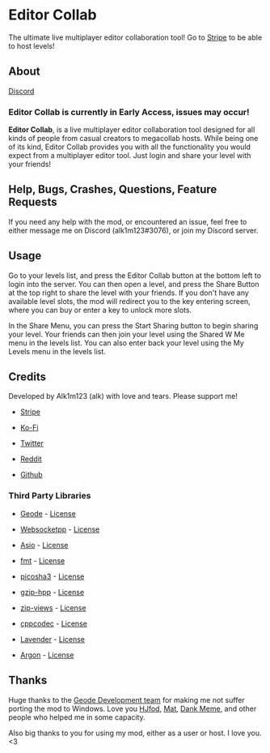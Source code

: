 # Editor Collab

The ultimate <co>live multiplayer editor collaboration tool</c>! Go to [<cg>Stripe</c>](https://buy.stripe.com/aEUbLb38R2Cw91K9AA) to be able to <cp>host levels</c>!

## About

[Discord](https://discord.gg/GFMnMMkpBq)

### Editor Collab is currently in Early Access, issues may occur!

<cg>**Editor Collab**</c>, is a <co>live multiplayer editor collaboration tool</c> designed for all kinds of people from <cc>casual creators</c> to <cf>megacollab hosts</c>. While being one of its kind, <cg>Editor Collab</c> provides you with <cd>all the functionality</c> you would expect from a <cy>multiplayer editor tool</c>. Just login and <cp>share your level with your friends</cp>!

## Help, Bugs, Crashes, Questions, Feature Requests

If you need any help with the mod, or encountered an issue, feel free to either message me on Discord (alk1m123#3076), or join my Discord server.

## Usage

Go to <co>your levels list</c>, and press the <cy>Editor Collab</c> button at the <cp>bottom left</c> to login into the server. You can then <co>open a level</c>, and press the <cy>Share Button</c> at the <cp>top right</c> to <co>share the level</c> with your friends. If you don't have any available <cs>level slots</c>, the mod will redirect you to the <ca>key entering screen</c>, where you can <cj>buy or enter</c> a key to <co>unlock more slots</c>.

In the <cg>Share Menu</c>, you can press the <cy>Start Sharing</c> button to begin <co>sharing your level</c>. Your friends can then <co>join your level</c> using the <cy>Shared W Me</c> menu in the <cp>levels list</c>. You can also <co>enter back your level</c> using the <cy>My Levels</c> menu in the <cp>levels list</c>.

## Credits

Developed by Alk1m123 (alk) with love and tears. Please support me!

 * [Stripe](https://buy.stripe.com/aEUbLb38R2Cw91K9AA)

 * [Ko-Fi](https://ko-fi.com/alk1m123)

 * [Twitter](https://twitter.com/alk1m123)

 * [Reddit](https://www.reddit.com/user/alk1m123)

 * [Github](https://github.com/altalk23/)

### Third Party Libraries

 * [Geode](https://github.com/geode-sdk/geode) - [License](https://github.com/geode-sdk/geode/blob/main/LICENSE.txt)

 * [Websocketpp](https://github.com/zaphoyd/websocketpp) - [License](https://github.com/zaphoyd/websocketpp/blob/master/COPYING)

 * [Asio](https://github.com/chriskohlhoff/asio) - [License](https://www.boost.org/LICENSE_1_0.txt)

 * [fmt](https://fmt.dev/latest/index.html) - [License](https://github.com/fmtlib/fmt/blob/master/LICENSE.rst)

 * [picosha3](https://github.com/yawara/picosha3) - [License](https://github.com/yawara/picosha3/blob/master/LICENSE)

 * [gzip-hpp](https://github.com/mapbox/gzip-hpp) - [License](https://github.com/mapbox/gzip-hpp/blob/master/LICENSE.md)

 * [zip-views](https://github.com/alemuntoni/zip-views) - [License](https://github.com/alemuntoni/zip-views/blob/master/LICENSE.md)

 * [cppcodec](https://github.com/tplgy/cppcodec) - [License](https://github.com/tplgy/cppcodec/blob/master/LICENSE)

 * [Lavender](https://github.com/altalk23/Lavender) - [License](https://github.com/altalk23/Lavender/blob/main/LICENSE.txt)

 * [Argon](https://github.com/GlobedGD/argon) - [License](https://github.com/GlobedGD/argon/blob/main/LICENSE)

## Thanks

Huge thanks to the [Geode Development team](https://github.com/orgs/geode-sdk/people) for making me not suffer porting the mod to Windows. Love you [HJfod](https://twitter.com/hjfod), [Mat](https://github.com/matcool/), [Dank Meme](https://github.com/dankmeme01/), and other people who helped me in some capacity.

Also big thanks to you for using my mod, either as a user or host. I love you. <3